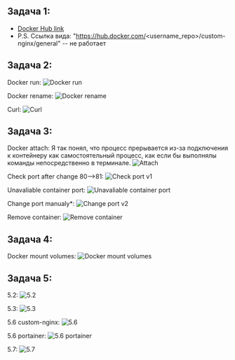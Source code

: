 ## Задача 1:
* [Docker Hub link](https://hub.docker.com/r/valentinstupa/custom-nginx/tags)
* P.S. Ссылка вида: "https://hub.docker.com/<username_repo>/custom-nginx/general" -- не работает

## Задача 2:
Docker run:
![Docker run](./screenshots/task2.1-run.png)

Docker rename:
![Docker rename](./screenshots/task2.2-rename.png)

Curl:
![Curl](./screenshots/task2.3-curl.png)

## Задача 3:
Docker attach: Я так понял, что процесс прерывается из-за подключения к контейнеру как самостоятельный процесс, как если бы выполнялы команды непосредственно в терминале.
![Attach](./screenshots/task3.1-attach.png)

Check port after change 80-->81:
![Check port v1](./screenshots/task3.2-change-port.png)

Unavaliable container port:
![Unavaliable container port](./screenshots/task3.4-unavalible-container-port.png)


Change port manualy*:
![Change port v2](./screenshots/task3.3-change-container-port.png)

Remove container:
![Remove container](./screenshots/task3.5-remove-container.png)


## Задача 4:
Docker mount volumes:
![Docker mount volumes](./screenshots/task4-mount.png)

## Задача 5:
5.2:
![5.2](./screenshots/task5.2.png)

5.3:
![5.3](./screenshots/task5.3.png)

5.6 custom-nginx:
![5.6](./screenshots/task5.6.png)

5.6 portainer:
![5.6 portainer](./screenshots/task5.6-portainer.png)

5.7:
![5.7](./screenshots/task5.7-compose-down.png)

